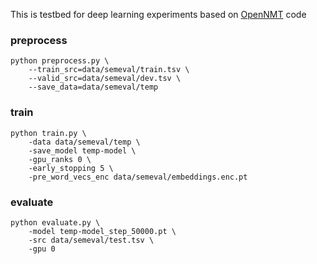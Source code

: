 This is testbed for deep learning experiments based on [OpenNMT](https://github.com/OpenNMT/OpenNMT-py) code

### preprocess
```
python preprocess.py \
    --train_src=data/semeval/train.tsv \
    --valid_src=data/semeval/dev.tsv \
    --save_data=data/semeval/temp
```

### train
```
python train.py \
    -data data/semeval/temp \
    -save_model temp-model \
    -gpu_ranks 0 \
    -early_stopping 5 \
    -pre_word_vecs_enc data/semeval/embeddings.enc.pt
```

### evaluate
```
python evaluate.py \
    -model temp-model_step_50000.pt \
    -src data/semeval/test.tsv \
    -gpu 0
```